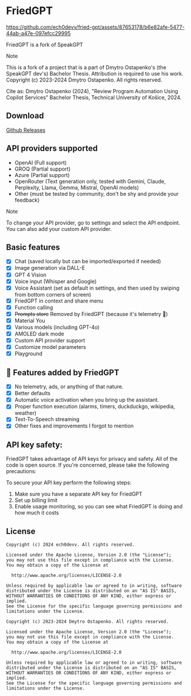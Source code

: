 # FriedGPT


https://github.com/ech0devv/fried-gpt/assets/87653178/b6e82afe-5477-44ab-a47e-097efcc29995


FriedGPT is a fork of SpeakGPT

> [!NOTE]
> 
> This is a fork of a project that is a part of Dmytro Ostapenko's (the SpeakGPT dev's) Bachelor Thesis. Attribution is required to use his work. Copyright (c) 2023-2024 Dmytro Ostapenko. All rights reserved.
>
> Cite as: Dmytro Ostapenko (2024), "Review Program Automation Using Copilot Services" Bachelor Thesis, Technical University of Košice, 2024.

## Download

[Github Releases](https://github.com/ech0devv/fried-gpt/releases)


## API providers supported

- OpenAI (Full support)
- GROQ (Partial support)
- Azure (Partial support)
- OpenRouter (Text generation only, tested with Gemini, Claude, Perplexity, Llama, Gemma, Mistral, OpenAI models)
- Other (must be tested by community, don't be shy and provide your feedback)

> [!NOTE]
> 
> To change your API provider, go to settings and select the API endpoint. You can also add your custom API provider.


## Basic features
- [x] Chat (saved locally but can be imported/exported if needed)
- [x] Image generation via DALL-E
- [x] GPT 4 Vision
- [x] Voice input (Whisper and Google)
- [x] Voice Assistant (set as default in settings, and then used by swiping from bottom corners of screen)
- [x] FriedGPT in context and share menu
- [x] Function calling
- [x] ~~Prompts store~~ Removed by FriedGPT (because it's telemetry 🤢)
- [x] Material You
- [x] Various models (including GPT-4o)
- [x] AMOLED dark mode
- [x] Custom API provider support
- [x] Customize model parameters
- [x] Playground

## 🍗 Features added by FriedGPT
- [x] No telemetry, ads, or anything of that nature.
- [x] Better defaults
- [x] Automatic voice activation when you bring up the assistant.
- [x] Proper function execution (alarms, timers, duckduckgo, wikipedia, weather)
- [x] Text-To-Speech streaming
- [x] Other fixes and improvements I forgot to mention

## API key safety:

FriedGPT takes advantage of API keys for privacy and safety. All of the code is open source.
If you're concerned, please take the following precautions:

To secure your API key perform the following steps:

1. Make sure you have a separate API key for FriedGPT
2. Set up billing limit
3. Enable usage monitoring, so you can see what FriedGPT is doing and how much it costs

## License

```
Copyright (c) 2024 ech0devv. All rights reserved.

Licensed under the Apache License, Version 2.0 (the "License");
you may not use this file except in compliance with the License.
You may obtain a copy of the License at

  http://www.apache.org/licenses/LICENSE-2.0

Unless required by applicable law or agreed to in writing, software
distributed under the License is distributed on an "AS IS" BASIS,
WITHOUT WARRANTIES OR CONDITIONS OF ANY KIND, either express or implied.
See the License for the specific language governing permissions and
limitations under the License.
```

```
Copyright (c) 2023-2024 Dmytro Ostapenko. All rights reserved.

Licensed under the Apache License, Version 2.0 (the "License");
you may not use this file except in compliance with the License.
You may obtain a copy of the License at

  http://www.apache.org/licenses/LICENSE-2.0

Unless required by applicable law or agreed to in writing, software
distributed under the License is distributed on an "AS IS" BASIS,
WITHOUT WARRANTIES OR CONDITIONS OF ANY KIND, either express or implied.
See the License for the specific language governing permissions and
limitations under the License.
```
